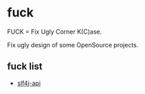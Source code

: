 # fuck

FUCK = Fix Ugly Corner K(C)ase.

Fix ugly design of some OpenSource projects.

## fuck list

* [slf4j-api](https://github.com/wkgcass/fuck/tree/master/projects/slf4j-api)
